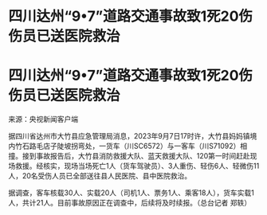 # 四川达州“9•7”道路交通事故致1死20伤 伤员已送医院救治

# 四川达州“9•7”道路交通事故致1死20伤 伤员已送医院救治

来源：央视新闻客户端

据四川省达州市大竹县应急管理局消息，2023年9月7日17时许，大竹县妈妈镇境内竹石路毛店子陡坡拐弯处，一货车（川SC6572）与一客车（川S71092）相撞。接到事故报告后，大竹县消防救援大队、蓝天救援大队、120第一时间赶赴现场救援。经核实，现场当场死亡1人（货车驾驶员）、3人重伤、轻伤6人、轻微伤11人，20名受伤人员已全部送往县人民医院、县中医院救治。

据调查，客车核载30人、实载20人（司机1人、票务1人、乘客18人），货车实载1人，共计21人。目前事故原因正在调查中，后续将及时续报。（总台记者 郑轶）

